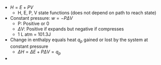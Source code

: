 - $H=E+PV$
	- H, E, P, V state functions (does not depend on path to reach state)
- Constant pressure: $w=-P\Delta V$
	- P: Positive or 0
	- $\Delta V$: Positive if expands but negative if compresses
	- 1 L atm = 101.3J
- Change in enthalpy equals heat $q_p$ gained or lost by the system at constant pressure
	- $\Delta H=\Delta E + P\Delta V = q_p$
- 